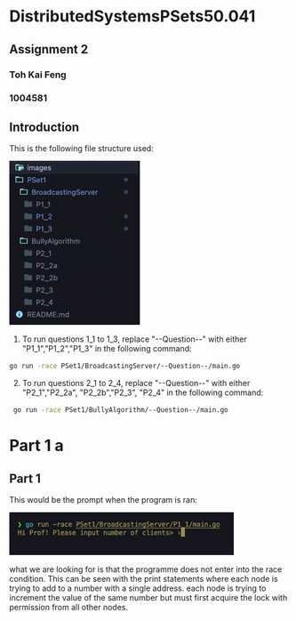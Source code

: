 # DistributedSystemsPSets50.041

## **Assignment 2**
### Toh Kai Feng
### 1004581
## Introduction
This is the following file structure used:

![File Structure](images/filestructure.png)

1. To run questions 1_1 to 1_3, replace "--Question--" with either "P1_1","P1_2","P1_3" in the following command:
```bash
go run -race PSet1/BroadcastingServer/--Question--/main.go 
```
2. To run questions 2_1 to 2_4, replace "--Question--" with either "P2_1","P2_2a", "P2_2b","P2_3", "P2_4" in the following command:
```bash
 go run -race PSet1/BullyAlgorithm/--Question--/main.go  
```

# Part 1 a
## Part 1
This would be the prompt when the program is ran:

![P1_1 input prompt](images/P1_1_input_prompt.png)

what we are looking for is that the programme does not enter into the race condition. This can be seen with the print statements where each node is trying to add to a number with a single address. each node is trying to increment the value of the same number but must first acquire the lock with permission from all other nodes.